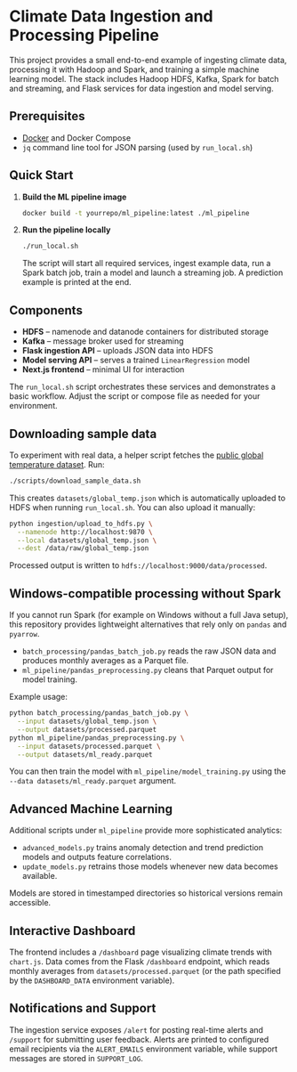 # Climate Data Ingestion and Processing Pipeline

This project provides a small end-to-end example of ingesting climate data, processing it with Hadoop and Spark, and training a simple machine learning model. The stack includes Hadoop HDFS, Kafka, Spark for batch and streaming, and Flask services for data ingestion and model serving.

## Prerequisites

- [Docker](https://docs.docker.com/get-docker/) and Docker Compose
- `jq` command line tool for JSON parsing (used by `run_local.sh`)

## Quick Start

1. **Build the ML pipeline image**
   ```bash
   docker build -t yourrepo/ml_pipeline:latest ./ml_pipeline
   ```

2. **Run the pipeline locally**
   ```bash
   ./run_local.sh
   ```
   The script will start all required services, ingest example data, run a Spark batch job, train a model and launch a streaming job. A prediction example is printed at the end.

## Components

- **HDFS** – namenode and datanode containers for distributed storage
- **Kafka** – message broker used for streaming
- **Flask ingestion API** – uploads JSON data into HDFS
- **Model serving API** – serves a trained `LinearRegression` model
- **Next.js frontend** – minimal UI for interaction

The `run_local.sh` script orchestrates these services and demonstrates a basic workflow. Adjust the script or compose file as needed for your environment.

## Downloading sample data

To experiment with real data, a helper script fetches the [public global temperature dataset](https://datahub.io/core/global-temp). Run:

```bash
./scripts/download_sample_data.sh
```

This creates `datasets/global_temp.json` which is automatically uploaded to HDFS when running `run_local.sh`. You can also upload it manually:

```bash
python ingestion/upload_to_hdfs.py \
  --namenode http://localhost:9870 \
  --local datasets/global_temp.json \
  --dest /data/raw/global_temp.json
```

Processed output is written to `hdfs://localhost:9000/data/processed`.

## Windows-compatible processing without Spark

If you cannot run Spark (for example on Windows without a full Java setup), this
repository provides lightweight alternatives that rely only on `pandas` and
`pyarrow`.

- `batch_processing/pandas_batch_job.py` reads the raw JSON data and produces
  monthly averages as a Parquet file.
- `ml_pipeline/pandas_preprocessing.py` cleans that Parquet output for model
  training.

Example usage:

```bash
python batch_processing/pandas_batch_job.py \
  --input datasets/global_temp.json \
  --output datasets/processed.parquet
python ml_pipeline/pandas_preprocessing.py \
  --input datasets/processed.parquet \
  --output datasets/ml_ready.parquet
```

You can then train the model with `ml_pipeline/model_training.py` using the
`--data datasets/ml_ready.parquet` argument.

## Advanced Machine Learning

Additional scripts under `ml_pipeline` provide more sophisticated analytics:

- `advanced_models.py` trains anomaly detection and trend prediction models and
  outputs feature correlations.
- `update_models.py` retrains those models whenever new data becomes available.

Models are stored in timestamped directories so historical versions remain
accessible.

## Interactive Dashboard

The frontend includes a `/dashboard` page visualizing climate trends with
`chart.js`. Data comes from the Flask `/dashboard` endpoint, which reads
monthly averages from `datasets/processed.parquet` (or the path specified by
the `DASHBOARD_DATA` environment variable).

## Notifications and Support

The ingestion service exposes `/alert` for posting real-time alerts and
`/support` for submitting user feedback. Alerts are printed to configured email
recipients via the `ALERT_EMAILS` environment variable, while support messages
are stored in `SUPPORT_LOG`.

